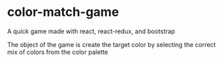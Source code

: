 # color-match-game
A quick game made with react, react-redux, and bootstrap

The object of the game is create the target color by selecting the correct mix of colors from the color palette
